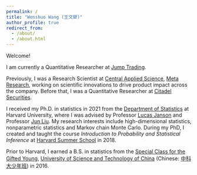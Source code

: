 ```yaml
---
permalink: /
title: "Wenshuo Wang (王文槊)"
author_profile: true
redirect_from: 
  - /about/
  - /about.html
---
```


Welcome!

I am currently a Quantitative Researcher at <a href="https://www.jumptrading.com/" rel="nofollow" target="_blank">Jump Trading</a>.

Previously, I was a Research Scientist at <a href="https://research.facebook.com/teams/cas/" rel="nofollow" target="_blank">Central Applied Science</a>, <a href="https://research.facebook.com/" rel="nofollow" target="_blank">Meta Research</a>, working on scientific innovations to drive product impact across the company. Before that, I was a Quantitative Researcher at <a href="https://www.citadelsecurities.com/" rel="nofollow" target="_blank">Citadel Securities</a>.

I received my Ph.D. in statistics in 2021 from the <a href="https://statistics.fas.harvard.edu/" rel="nofollow" target="_blank">Department of Statistics</a> at Harvard University, where I was advised by Professor <a href="http://lucasjanson.fas.harvard.edu/index.html" rel="nofollow" target="_blank">Lucas Janson</a> and Professor <a href="http://sites.fas.harvard.edu/~junliu/" rel="nofollow" target="_blank">Jun Liu</a>. My research interests include high-dimensional statistics, nonparametric statistics and Markov chain Monte Carlo. During my PhD, I created and taught the course <em>Introduction to Probability and Statistical Inference</em> at <a href="https://summer.harvard.edu/" rel="nofollow" target="_blank">Harvard Summer School</a> in 2018.

Prior to Harvard, I earned a B.S. in statistics from the <a href="https://en.wikipedia.org/wiki/Special_Class_for_the_Gifted_Young#University_of_Science_and_Technology_of_China" rel="nofollow" target="_blank">Special Class for the Gifted Young</a>, <a href="https://en.ustc.edu.cn/" rel="nofollow" target="_blank">University of Science and Technology of China</a> (Chinese: <a href="https://zh.wikipedia.org/wiki/%E5%B0%91%E5%B9%B4%E7%8F%AD" rel="nofollow" target="_blank">中科大少年班</a>) in 2016.

<!-- Google tag (gtag.js) -->
<script async src="https://www.googletagmanager.com/gtag/js?id=G-ZPYR8GBB8K"></script>
<script>
  window.dataLayer = window.dataLayer || [];
  function gtag(){dataLayer.push(arguments);}
  gtag('js', new Date());

  gtag('config', 'G-ZPYR8GBB8K');
</script>
